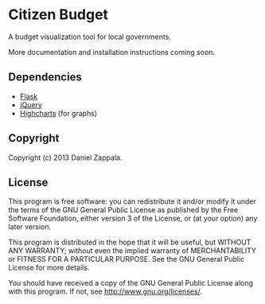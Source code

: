 Citizen Budget
==============

A budget visualization tool for local governments.

More documentation and installation instructions coming soon.

Dependencies
------------

- [Flask](http://flask.pocoo.org/)
- [jQuery](http://jquery.com)
- [Highcharts](http://www.highcharts.com/) (for graphs)

Copyright
---------
Copyright (c) 2013 Daniel Zappala.


License
---------

This program is free software: you can redistribute it and/or modify
it under the terms of the GNU General Public License as published by
the Free Software Foundation, either version 3 of the License, or (at
your option) any later version.

This program is distributed in the hope that it will be useful, but
WITHOUT ANY WARRANTY; without even the implied warranty of
MERCHANTABILITY or FITNESS FOR A PARTICULAR PURPOSE. See the GNU
General Public License for more details.

You should have received a copy of the GNU General Public License
along with this program. If not, see http://www.gnu.org/licenses/.
